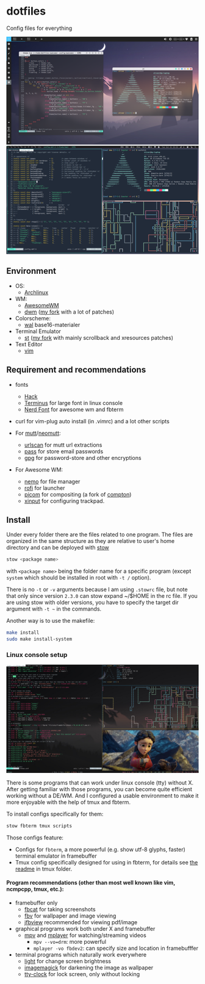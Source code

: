 # dotfiles
Config files for everything

![](https://github.com/OliverLew/oliverlew.github.io/blob/pictures/awesomewm.png?raw=true)
![](https://github.com/OliverLew/oliverlew.github.io/blob/pictures/dwm.png?raw=true)

## Environment

- OS:
  - [Archlinux](http://www.archlinux.org/)
- WM:
  - [AwesomeWM](https://awesomewm.org/)
  - [dwm](https://dwm.suckless.org/) ([my fork](https://github.com/OliverLew/dwm) with a lot of patches)
- Colorscheme:
  - [wal](https://github.com/dylanaraps/pywal) base16-materialer
- Terminal Emulator
  - [st](https://st.suckless.org/) ([my fork](https://github.com/OliverLew/st) with mainly scrollback and xresources patches)
- Text Editor
  - [vim](https://www.vim.org/)

## Requirement and recommendations

- fonts
  - [Hack](https://github.com/source-foundry/Hack)
  - [Terminus](https://github.com/powerline/fonts/tree/master/Terminus/PSF) for large font in linux console
  - [Nerd Font](https://nerdfonts.com) for awesome wm and fbterm

- curl for vim-plug auto install (in .vimrc) and a lot other scripts

- For [mutt](http://www.mutt.org/)/[neomutt](https://neomutt.org/):
  - [urlscan](https://github.com/firecat53/urlscan) for mutt url extractions
  - [pass](https://www.passwordstore.org/) for store email passwords
  - [gpg](https://gnupg.org/) for password-store and other encryptions

- For Awesome WM:
  - [nemo](https://github.com/linuxmint/nemo) for file manager
  - [rofi](https://github.com/davatorium/rofi) for launcher
  - [picom](https://github.com/yshui/picom) for compositing (a fork of [compton](https://github.com/chjj/compton))
  - [xinput](https://www.x.org/archive/current/doc/man/man1/xinput.1.xhtml) for configuring trackpad.

## Install

Under every folder there are the files related to one program.
The files are organized in the same structure as they are relative to user's home directory
and can be deployed with [stow](https://www.gnu.org/software/stow/)

```sh
stow <package name>
```

with `<package name>` being the folder name for a specific program (except `system` which
should be installed in root with `-t /` option).

There is no `-t` or `-v` arguments because I am using `.stowrc` file, but note that only
since version `2.3.0` can stow expand ~/$HOME in the rc file. If you are using stow
with older versions, you have to specify the target dir argument with `-t ~` in
the commands.

Another way is to use the makefile:

```sh
make install
sudo make install-system
```

### Linux console setup

![](https://github.com/OliverLew/oliverlew.github.io/blob/pictures/fbterm.png?raw=true)

There is some programs that can work under linux console (tty) without X. After getting
familiar with those programs, you can become quite efficient working without a DE/WM.
And I configured a usable environment to make it more enjoyable with the help of tmux and
fbterm.

To install configs specifically for them:

```sh
stow fbterm tmux scripts
```

Those configs feature:

- Configs for `fbterm`, a more powerful (e.g. show utf-8 glyphs, faster) terminal emulator in framebuffer
- Tmux config specifically designed for using in fbterm, for details see [the readme](tmux/) in tmux folder.

#### Program recommendations (other than most well known like vim, ncmpcpp, tmux, etc.):
- framebuffer only
  - [fbcat](https://github.com/jwilk/fbcat) for taking screenshots
  - [fbv](https://github.com/godspeed1989/fbv) for wallpaper and image viewing
  - [jfbview](https://github.com/jichu4n/jfbview) recommended for viewing pdf/image
- graphical programs work both under X and framebuffer
  - [mpv](https://github.com/haikarainen/light) and [mplayer](mplayerhq.hu) for watching/streaming videos
    - `mpv --vo=drm`: more powerful
    - `mplayer -vo fbdev2`: can specify size and location in framebufffer
- terminal programs which naturally work everywhere
  - [light](https://github.com/haikarainen/light) for change screen brightness
  - [imagemagick](https://www.imagemagick.org/) for darkening the image as wallpaper
  - [tty-clock](https://github.com/xorg62/tty-clock) for lock screen, only without locking
